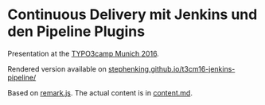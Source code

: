 # Continuous Delivery mit Jenkins und den Pipeline Plugins

Presentation at the [TYPO3camp Munich 2016](http://www.typo3camp-munich.de).

Rendered version available on [stephenking.github.io/t3cm16-jenkins-pipeline/](http://stephenking.github.io/t3cvie16-https/)

Based on [remark.js](http://remarkjs.com). The actual content is in [content.md](https://github.com/StephenKing/t3cm16-jenkins-pipeline/blob/master/content.md).
